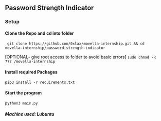 ## Password Strength Indicator

### Setup

#### Clone the Repo and cd into folder
``` git clone https://github.com/0xlax/movella-internship.git && cd movella-internship/password-strength-indicator```

[OPTIONAL- give root access to folder to avoid basic errors]
```sudo chmod -R 777 /movella-internship```


#### Install required Packages
```pip3 install -r requirements.txt```

#### Start the program
```python3 main.py```


##### Machine used: Lubuntu


